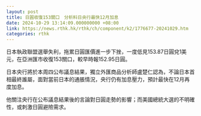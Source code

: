 ```yaml
---
layout: post
title: 日圓收復153關口　分析料日央行最快12月加息
date: 2024-10-29 13:14:09.000000000 +08:00
link: https://news.rthk.hk/rthk/ch/component/k2/1776677-20241029.htm
categories: rthk
---
```


日本執政聯盟選舉失利，拖累日圓匯價進一步下挫，一度低見153.87日圓兌1美元，在亞洲匯市收復153關口，較早時報152.95日圓。

日本央行將於本周四公布議息結果，獨立外匯商品分析師盧楚仁認為，不論日本首相最終誰屬，面對當前日本的通脹情況，央行仍有加息壓力，預計最快在12月再度加息。

他關注央行在公布議息結果後的言論對日圓走勢的影響；而美國總統大選的不明確性，或刺激日圓避險需求。
